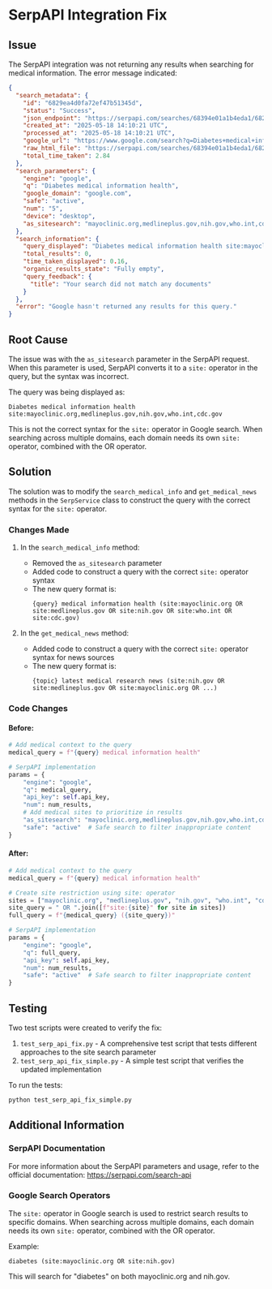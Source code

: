 # SerpAPI Integration Fix

## Issue

The SerpAPI integration was not returning any results when searching for medical information. The error message indicated:

```json
{
  "search_metadata": {
    "id": "6829ea4d0fa72ef47b51345d",
    "status": "Success",
    "json_endpoint": "https://serpapi.com/searches/68394e01a1b4eda1/6829ea4d0fa72ef47b51345d.json",
    "created_at": "2025-05-18 14:10:21 UTC",
    "processed_at": "2025-05-18 14:10:21 UTC",
    "google_url": "https://www.google.com/search?q=Diabetes+medical+information+health&oq=Diabetes+medical+information+health&num=5&safe=active&sourceid=chrome&ie=UTF-8&as_sitesearch=mayoclinic.org,medlineplus.gov,nih.gov,who.int,cdc.gov",
    "raw_html_file": "https://serpapi.com/searches/68394e01a1b4eda1/6829ea4d0fa72ef47b51345d.html",
    "total_time_taken": 2.84
  },
  "search_parameters": {
    "engine": "google",
    "q": "Diabetes medical information health",
    "google_domain": "google.com",
    "safe": "active",
    "num": "5",
    "device": "desktop",
    "as_sitesearch": "mayoclinic.org,medlineplus.gov,nih.gov,who.int,cdc.gov"
  },
  "search_information": {
    "query_displayed": "Diabetes medical information health site:mayoclinic.org,medlineplus.gov,nih.gov,who.int,cdc.gov",
    "total_results": 0,
    "time_taken_displayed": 0.16,
    "organic_results_state": "Fully empty",
    "query_feedback": {
      "title": "Your search did not match any documents"
    }
  },
  "error": "Google hasn't returned any results for this query."
}
```

## Root Cause

The issue was with the `as_sitesearch` parameter in the SerpAPI request. When this parameter is used, SerpAPI converts it to a `site:` operator in the query, but the syntax was incorrect.

The query was being displayed as:

```
Diabetes medical information health site:mayoclinic.org,medlineplus.gov,nih.gov,who.int,cdc.gov
```

This is not the correct syntax for the `site:` operator in Google search. When searching across multiple domains, each domain needs its own `site:` operator, combined with the OR operator.

## Solution

The solution was to modify the `search_medical_info` and `get_medical_news` methods in the `SerpService` class to construct the query with the correct syntax for the `site:` operator.

### Changes Made

1. In the `search_medical_info` method:

   - Removed the `as_sitesearch` parameter
   - Added code to construct a query with the correct `site:` operator syntax
   - The new query format is:
     ```
     {query} medical information health (site:mayoclinic.org OR site:medlineplus.gov OR site:nih.gov OR site:who.int OR site:cdc.gov)
     ```

2. In the `get_medical_news` method:
   - Added code to construct a query with the correct `site:` operator syntax for news sources
   - The new query format is:
     ```
     {topic} latest medical research news (site:nih.gov OR site:medlineplus.gov OR site:mayoclinic.org OR ...)
     ```

### Code Changes

#### Before:

```python
# Add medical context to the query
medical_query = f"{query} medical information health"

# SerpAPI implementation
params = {
    "engine": "google",
    "q": medical_query,
    "api_key": self.api_key,
    "num": num_results,
    # Add medical sites to prioritize in results
    "as_sitesearch": "mayoclinic.org,medlineplus.gov,nih.gov,who.int,cdc.gov",
    "safe": "active"  # Safe search to filter inappropriate content
}
```

#### After:

```python
# Add medical context to the query
medical_query = f"{query} medical information health"

# Create site restriction using site: operator
sites = ["mayoclinic.org", "medlineplus.gov", "nih.gov", "who.int", "cdc.gov"]
site_query = " OR ".join([f"site:{site}" for site in sites])
full_query = f"{medical_query} ({site_query})"

# SerpAPI implementation
params = {
    "engine": "google",
    "q": full_query,
    "api_key": self.api_key,
    "num": num_results,
    "safe": "active"  # Safe search to filter inappropriate content
}
```

## Testing

Two test scripts were created to verify the fix:

1. `test_serp_api_fix.py` - A comprehensive test script that tests different approaches to the site search parameter
2. `test_serp_api_fix_simple.py` - A simple test script that verifies the updated implementation

To run the tests:

```bash
python test_serp_api_fix_simple.py
```

## Additional Information

### SerpAPI Documentation

For more information about the SerpAPI parameters and usage, refer to the official documentation:
https://serpapi.com/search-api

### Google Search Operators

The `site:` operator in Google search is used to restrict search results to specific domains. When searching across multiple domains, each domain needs its own `site:` operator, combined with the OR operator.

Example:

```
diabetes (site:mayoclinic.org OR site:nih.gov)
```

This will search for "diabetes" on both mayoclinic.org and nih.gov.
